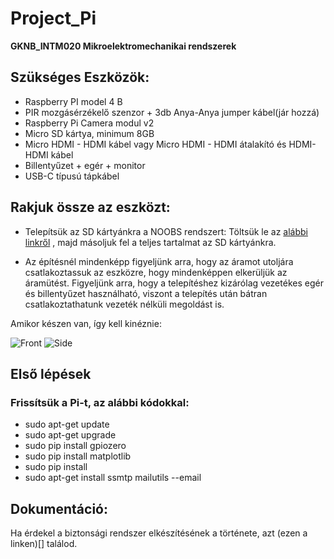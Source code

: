 # Project_Pi
**GKNB_INTM020 Mikroelektromechanikai rendszerek**

## Szükséges Eszközök:
- Raspberry PI model 4 B
- PIR mozgásérzékelő szenzor + 3db Anya-Anya jumper kábel(jár hozzá)
- Raspberry Pi Camera modul v2
- Micro SD kártya, minimum 8GB
- Micro HDMI - HDMI kábel vagy Micro HDMI - HDMI átalakító és HDMI-HDMI kábel
- Billentyűzet + egér + monitor
- USB-C típusú tápkábel

## Rakjuk össze az eszközt:

- Telepítsük az SD kártyánkra a NOOBS rendszert:
Töltsük le az [alábbi linkről](https://www.raspberrypi.org/downloads/) , majd másoljuk fel a teljes tartalmat az SD kártyánkra.

- Az építésnél mindenképp figyeljünk arra, hogy az áramot utoljára csatlakoztassuk az eszközre, hogy mindenképpen elkerüljük az áramütést.
Figyeljünk arra, hogy a telepítéshez kizárólag vezetékes egér és billentyűzet használható, viszont a telepítés után bátran csatlakoztathatunk vezeték nélküli megoldást is.

Amikor készen van, így kell kinéznie:

![Front](http://puu.sh/F2z8S/d8cc91eef1.jpg)
![Side](http://puu.sh/F2z7z/c97552abbc.jpg)


## Első lépések

### Frissítsük a Pi-t, az alábbi kódokkal:
- sudo apt-get update
- sudo apt-get upgrade
- sudo pip install gpiozero
- sudo pip install matplotlib
- sudo pip install
- sudo apt-get install ssmtp mailutils --email

## Dokumentáció:
  Ha érdekel a biztonsági rendszer elkészítésének a története, azt (ezen a linken)[] találod.
